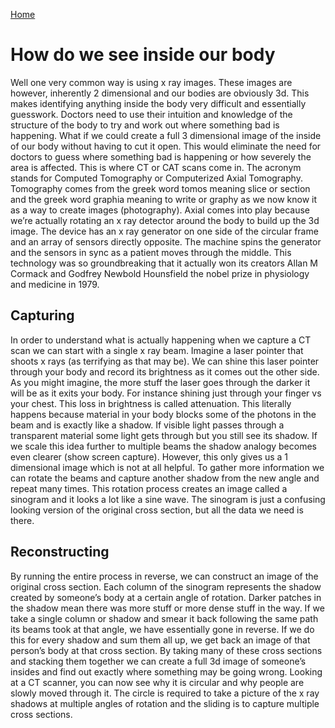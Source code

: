 [Home](./)

# How do we see inside our body

Well one very common way is using x ray images. These images are however,
inherently 2 dimensional and our bodies are obviously 3d. This makes
identifying anything inside the body very difficult and essentially guesswork.
Doctors need to use their intuition and knowledge of the structure of the body
to try and work out where something bad is happening. What if we could create
a full 3 dimensional image of the inside of our body without having to cut it
open. This would eliminate the need for doctors to guess where something bad is
happening or how severely the area is affected. This is where CT or CAT scans
come in. The acronym stands for Computed Tomography or Computerized Axial
Tomography. Tomography comes from the greek word tomos meaning slice or section
and the greek word graphia meaning to write or graphy as we now know it as a
way to create images (photography). Axial comes into play because we’re
actually rotating an x ray detector around the body to build up the 3d image.
The device has an x ray generator on one side of the circular frame and an
array of sensors directly opposite. The machine spins the generator and the
sensors in sync as a patient moves through the middle. This technology was so
groundbreaking that it actually won its creators Allan M Cormack and Godfrey
Newbold Hounsfield the nobel prize in physiology and medicine in 1979.

## Capturing

In order to understand what is actually happening when we capture a CT scan
we can start with a single x ray beam. Imagine a laser pointer that shoots x
rays (as terrifying as that may be). We can shine this laser pointer through
your body and record its brightness as it comes out the other side. As you
might imagine, the more stuff the laser goes through the darker it will be as
it exits your body. For instance shining just through your finger vs your
chest. This loss in brightness is called attenuation. This literally happens
because material in your body blocks some of the photons in the beam and is
exactly like a shadow. If visible light passes through a transparent material
some light gets through but you still see its shadow. If we scale this idea
further to multiple beams the shadow analogy becomes even clearer (show
screen capture). However, this only gives us a 1 dimensional image which is
not at all helpful. To gather more information we can rotate the beams and
capture another shadow from the new angle and repeat many times. This
rotation process creates an image called a sinogram and it looks a lot like a
sine wave. The sinogram is just a confusing looking version of the original
cross section, but all the data we need is there.

## Reconstructing

By running the entire process in reverse, we can construct an image of the
original cross section. Each column of the sinogram represents the shadow
created by someone’s body at a certain angle of rotation. Darker patches in
the shadow mean there was more stuff or more dense stuff in the way. If we
take a single column or shadow and smear it back following the same path its
beams took at that angle, we have essentially gone in reverse. If we do this
for every shadow and sum them all up, we get back an image of that person’s
body at that cross section. By taking many of these cross sections and
stacking them together we can create a full 3d image of someone’s insides and
find out exactly where something may be going wrong. Looking at a CT scanner,
you can now see why it is circular and why people are slowly moved through
it. The circle is required to take a picture of the x ray shadows at multiple
angles of rotation and the sliding is to capture multiple cross sections.
